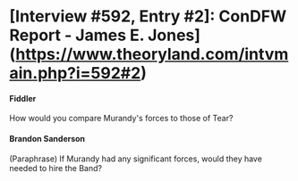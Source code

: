 # [Interview #592, Entry #2]: ConDFW Report - James E. Jones](https://www.theoryland.com/intvmain.php?i=592#2)

#### Fiddler

How would you compare Murandy's forces to those of Tear?

#### Brandon Sanderson

(Paraphrase) If Murandy had any significant forces, would they have needed to hire the Band?

